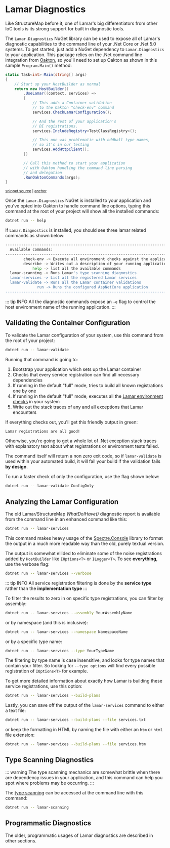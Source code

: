 # Lamar Diagnostics

Like StructureMap before it, one of Lamar's big differentiators from other IoC tools is its strong support for built in diagnostic tools.

The `Lamar.Diagnostics` NuGet library can be used to expose all of Lamar's diagnostic capabilities to the command line of your .Net Core or .Net 5.0 systems. To get started, just add a NuGet dependency to `Lamar.Diagnostics` to your application. This package relies on the .Net command line integration from [Oakton](https://jasperfx.github.io), so you'll need to set up Oakton as shown in this sample `Program.Main()` method:

<!-- snippet: sample_using-lamar-diagnostics -->
<a id='snippet-sample_using-lamar-diagnostics'></a>
```cs
static Task<int> Main(string[] args)
{
    // Start up your HostBuilder as normal
    return new HostBuilder()
        .UseLamar((context, services) =>
        {
            // This adds a Container validation
            // to the Oakton "check-env" command
            services.CheckLamarConfiguration();

            // And the rest of your application's
            // DI registrations.
            services.IncludeRegistry<TestClassRegistry>();

            // This one was problematic with oddball type names,
            // so it's in our testing
            services.AddHttpClient();
        })

        // Call this method to start your application
        // with Oakton handling the command line parsing
        // and delegation
        .RunOaktonCommands(args);
}
```
<sup><a href='https://github.com/JasperFx/lamar/blob/master/src/LamarDiagnosticsWithNetCore3Demonstrator/Program.cs#L15-L40' title='Snippet source file'>snippet source</a> | <a href='#snippet-sample_using-lamar-diagnostics' title='Start of snippet'>anchor</a></sup>
<!-- endSnippet -->

Once the `Lamar.Diagnostics` NuGet is installed to your application and you've opted into Oakton to handle command line options, typing this command at the root of your project will show all the installed commands:

```bash
dotnet run -- help
```

If `Lamar.Diagnostics` is installed, you should see three lamar related commands as shown below:

```bash
---------------------------------------------------------------------------------------------
  Available commands:
---------------------------------------------------------------------------------------------
        check-env -> Execute all environment checks against the application
        describe -> Writes out a description of your running application...
            help -> list all the available commands
  lamar-scanning -> Runs Lamar's type scanning diagnostics
  lamar-services -> List all the registered Lamar services
  lamar-validate -> Runs all the Lamar container validations
              run -> Runs the configured AspNetCore application
---------------------------------------------------------------------------------------------
```

::: tip INFO
All the diagnostic commands expose an `-e` flag to control the host environment name of the running application.
:::

## Validating the Container Configuration

To validate the Lamar configuration of your system, use this command from the root of your project:

```bash
dotnet run -- lamar-validate
```

Running that command is going to:

1. Bootstrap your application which sets up the Lamar container
1. Checks that every service registration can find all necessary dependencies
1. If running in the default "full" mode, tries to build all known registrations one by one
1. If running in the default "full" mode, executes all the [Lamar environment checks](/guide/ioc/diagnostics/environment-tests) in your system
1. Write out the stack traces of any and all exceptions that Lamar encounters

If everything checks out, you'll get this friendly output in green:

```bash
Lamar registrations are all good!
```

Otherwise, you're going to get a whole lot of .Net exception stack traces with explanatory text about what registrations or environment tests failed.

The command itself will return a non zero exit code, so if `lamar-validate` is used within your automated build, it will fail your build if the validation fails **by design**.

To run a faster check of only the configuration, use the flag shown below:

```bash
dotnet run -- lamar-validate ConfigOnly
```

## Analyzing the Lamar Configuration

The old Lamar/StructureMap *WhatDoIHave()* diagnostic report is available from the command line in an enhanced command like this:

```bash
dotnet run -- lamar-services
```

This command makes heavy usage of the [Spectre.Console](https://spectresystems.github.io/spectre.console) library to format the output in a much more readable way than the old, purely textual version.

The output is somewhat ellided to eliminate some of the noise registrations added by `HostBuilder` like `IOptions<T>` or `ILogger<T>`. To see **everything**, use the verbose flag:

```bash
dotnet run -- lamar-services --verbose
```

::: tip INFO
All service registration filtering is done by the **service type** rather than the **implementation type**
:::

To filter the results to zero in on specific type registrations, you can filter by assembly:

```bash
dotnet run -- lamar-services --assembly YourAssemblyName
```

or by namespace (and this is inclusive):

```bash
dotnet run -- lamar-services --namespace NamespaceName
```

or by a specific type name:

```bash
dotnet run -- lamar-services --type YourTypeName
```

The filtering by type name is case insensitive, and looks for type names that contain your filter. So looking for `--type options` will find every possible registration of `IOptions<T>` for example.

To get more detailed information about exactly how Lamar is building these service registrations, use this option:

```bash
dotnet run -- lamar-services --build-plans
```

Lastly, you can save off the output of the `lamar-services` command to either a text file:

```bash
dotnet run -- lamar-services --build-plans --file services.txt
```

or keep the formatting in HTML by naming the file with either an `htm` or `html` file extension:

```bash
dotnet run -- lamar-services --build-plans --file services.htm
```

## Type Scanning Diagnostics

::: warning
The type scanning mechanics are somewhat brittle when there are dependency issues in your application, and this command can help you spot where problems may be occurring.
:::

The [type scanning](/guide/ioc/diagnostics/type-scanning) can be accessed at the command line with this command:

```bash
dotnet run -- lamar-scanning
```

## Programmatic Diagnostics

The older, programmatic usages of Lamar diagnostics are described in other sections.
